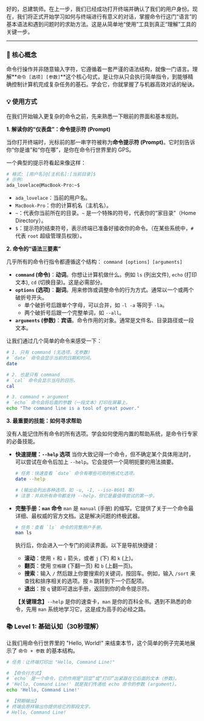 好的，总建筑师。在上一步，我们已经成功打开终端并确认了我们的用户身份。现在，我们将正式开始学习如何与终端进行有意义的对话，掌握命令行这门“语言”的基本语法和遇到问题时的求助方法。这是从简单地“使用”工具到真正“理解”工具的关键一步。

---

### 🎯 核心概念
命令行操作并非随意输入字符，它遵循着一套严谨的语法结构，就像一门语言。理解**`命令 [选项] [参数]`**这个核心句式，是让你从只会执行简单指令，到能够精确控制计算机完成复杂任务的基石。学会它，你就掌握了与机器高效对话的秘诀。

### 💡 使用方式
在我们开始输入更复杂的命令之前，先来熟悉一下眼前的界面和基本规则。

**1. 解读你的“仪表盘”：命令提示符 (Prompt)**

当你打开终端时，光标前的那一串字符被称为**命令提示符 (Prompt)**。它时刻告诉你“你是谁”和“你在哪”，是你在命令行世界里的 GPS。

一个典型的提示符看起来像这样：
```bash
# 格式: [用户名]@[主机名]:[当前目录]$
# 示例:
ada_lovelace@MacBook-Pro:~$ 
```
*   `ada_lovelace`：当前的用户名。
*   `MacBook-Pro`：你的计算机名（主机名）。
*   `~`：代表你当前所在的目录。`~` 是一个特殊的符号，代表你的“家目录”（Home Directory）。
*   `$`：提示符的结束符号，表示终端已准备好接收你的命令。（在某些系统中，`#` 代表 `root` 超级管理员权限）。

**2. 命令的“语法三要素”**

几乎所有的命令行指令都遵循这个结构：
`command [options] [arguments]`

*   **`command` (命令)**：**动词**。你想让计算机做什么。例如 `ls` (列出文件), `echo` (打印文本), `cd` (切换目录)。这是必需部分。
*   **`options` (选项)**：**副词**。用来修饰或调整命令的行为方式。通常以一个或两个破折号开头。
    *   单个破折号后跟单个字母，可以合并，如 `-l -a` 等同于 `-la`。
    *   两个破折号后跟一个完整单词，如 `--all`。
*   **`arguments` (参数)**：**宾语**。命令作用的对象。通常是文件名、目录路径或一段文本。

让我们通过几个简单的命令来感受一下：

```bash
# 1. 只有 command (无选项，无参数)
# `date` 命令会显示当前的日期和时间。
date

# 2. 也是只有 command
# `cal` 命令会显示当月的日历。
cal

# 3. command + argument
# `echo` 命令会将后面的参数（一段文本）打印在屏幕上。
echo "The command line is a tool of great power."
```

**3. 最重要的技能：如何寻求帮助**

没有人能记住所有命令的所有选项。学会如何使用内置的帮助系统，是命令行专家的必备技能。

*   **快速提醒：`--help` 选项**
    当你大致记得一个命令，但不确定某个具体用法时，可以尝试在命令后加上 `--help`。它会提供一个简明扼要的用法摘要。

    ```bash
    # 任务：快速查看 `date` 命令有哪些可用的格式化选项。
    date --help
    
    # (输出会列出各种选项，如 -u, -I, --iso-8601 等)
    # 注意：并非所有命令都支持 --help，但它是最值得尝试的第一步。
    ```

*   **完整手册：`man` 命令**
    `man` 是 `manual` (手册) 的缩写。它提供了关于一个命令最详细、最权威的官方文档。这是解决问题的终极武器。

    ```bash
    # 任务：查看 `ls` 命令的完整用户手册。
    man ls
    ```
    执行后，你会进入一个专门的阅读界面。以下是导航快捷键：
    *   **滚动**：使用 `↑` 和 `↓` 箭头，或者 `j` (下) 和 `k` (上)。
    *   **翻页**：使用 `空格键` (下翻一页) 和 `b` (上翻一页)。
    *   **搜索**：输入 `/` 然后跟上你要搜索的关键词，按回车。例如，输入 `/sort` 来查找和排序相关的选项。按 `n` 跳转到下一个匹配项。
    *   **退出**：按 `q` 键即可退出手册，返回到你的命令提示符。

    **【关键理念】**`--help` 是你的速查卡，`man` 是你的百科全书。遇到不熟悉的命令，先用 `man` 系统地学习它，这是成为高手的必经之路。

### 📚 Level 1: 基础认知（30秒理解）
让我们用命令行世界里的 "Hello, World!" 来结束本节，这个简单的例子完美地展示了 `命令 + 参数` 的基本结构。

```bash
# 任务：让终端打印出 "Hello, Command Line!"

# 【命令行方式】
# `echo` 是一个命令，它的作用是“回显”或“打印”出紧跟在它后面的文本（参数）。
# 'Hello, Command Line!' 就是我们传递给 echo 命令的参数 (argument)。
echo 'Hello, Command Line!'

# 【预期输出】
# 终端会原样输出你提供给它的那段文字。
# Hello, Command Line!
```